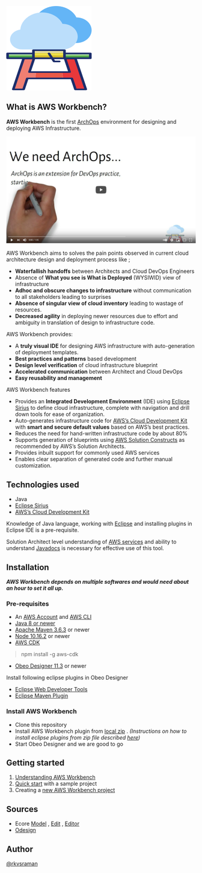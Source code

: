 

![AWS Workbench Logo](./images/aws-workbench-logo.png)


## What is AWS Workbench?

 **AWS Workbench** is the first [ArchOps](https://en.wikipedia.org/wiki/DevOps#ArchOps) environment for designing and deploying AWS Infrastructure. 

 [![Intro Video](./images/YoutubeScreenshot.png)](https://youtu.be/1pnMsWiM3P8)


AWS Workbench aims to solves the pain points observed in current cloud architecture design and deployment process like ;

 - **Waterfallish handoffs** between Architects and Cloud DevOps Engineers
 -  Absence of **What you see is What is Deployed** (WYSIWID) view of infrastructure 
 - **Adhoc and obscure changes to infrastructure**  without communication to all stakeholders leading to surprises 
 - **Absence of singular view of cloud inventory** leading to wastage of resources. 
 - **Decreased agility** in deploying newer resources due to effort and ambiguity in translation of design to infrastructure code.
 
 AWS Workbench provides: 
 
 - A **truly visual IDE** for designing AWS infrastructure with auto-generation of deployment templates.
 - **Best practices and patterns** based development
 - **Design level verification** of cloud infrastructure blueprint
 - **Accelerated communication** between Architect and Cloud DevOps
 - **Easy reusability and management** 

AWS Workbench features 

 - Provides an **Integrated Development Environment** (IDE) using [Eclipse Sirius](https://www.eclipse.org/sirius/) to define cloud infrastructure, complete with navigation and drill down tools for ease of organization.
 - Auto-generates infrastructure code for  [AWS’s Cloud Development Kit](https://aws.amazon.com/cdk/) with **smart and secure default values** based on AWS’s best practices. 
 - Reduces the need for hand-written infrastructure code by about 80%
 - Supports generation of blueprints using [AWS Solution Constructs](https://aws.amazon.com/solutions/constructs/) as recommended by AWS’s Solution Architects. 
 - Provides inbuilt support for commonly used AWS services 
 - Enables clear separation of generated code and further manual customization.


## Technologies used 

- Java 
- [Eclipse Sirius](https://www.eclipse.org/sirius/) 
- [AWS’s Cloud Development Kit](https://aws.amazon.com/cdk/)

Knowledge of Java language, working with [Eclipse](https://www.eclipse.org/) and installing plugins in Eclipse IDE is a pre-requisite.  

Solution Architect level understanding of [AWS services](https://aws.amazon.com/products/) and  ability to understand [Javadocs](https://docs.aws.amazon.com/cdk/api/latest/java/index.html) is necessary for effective use of this tool. 

## Installation 

***AWS Workbench depends on multiple softwares and would need about an hour to set it all up.***

### Pre-requisites

- An [AWS Account](https://console.aws.amazon.com/)  and [AWS CLI](https://aws.amazon.com/cli/) 
- [Java 8 or newer](https://www.oracle.com/in/java/technologies/javase-downloads.html) 
- [Apache Maven 3.6.3](https://maven.apache.org/) or newer 
- [Node 10.16.2](https://nodejs.org/) or newer 
- [AWS CDK](https://aws.amazon.com/cdk/) 
> npm install -g aws-cdk 

- [Obeo Designer 11.3](https://www.obeodesigner.com/en/download) or newer 

Install following eclipse plugins in Obeo Designer 
- [Eclipse Web Developer Tools](https://marketplace.eclipse.org/content/eclipse-web-developer-tools-0) 
- [Eclipse Maven Plugin](https://www.eclipse.org/m2e/) 

###  Install AWS Workbench
- Clone this repository 
- Install AWS Workbench plugin from [local zip](UpdateSite.zip) . *(Instructions on how to install eclipse plugins from zip file described [here](https://stackoverflow.com/questions/31553376/eclipse-how-to-install-a-plugin-manually/31553745))*
- Start Obeo Designer and we are good to go  


##  Getting started

1. [Understanding AWS Workbench](docs/understanding-workbench.md)
2. [Quick start](docs/quick-start.md) with a sample project 
3. Creating a [new AWS Workbench project](docs/getting-started.md)


## Sources
- Ecore [Model](https://github.com/AWS-Workbench/com.amazon.aws.workbench.model) , [Edit](https://github.com/AWS-Workbench/com.amazon.aws.workbench.model.edit) , [Editor](https://github.com/AWS-Workbench/com.amazon.aws.workbench.model.editor)
- [Odesign](https://github.com/AWS-Workbench/awsworkbench.design)  

## Author

[@rkvsraman](https://github.com/rkvsraman)



















